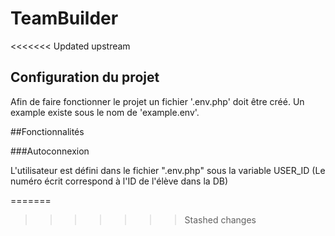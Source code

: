 # TeamBuilder

<<<<<<< Updated upstream
## Configuration du projet

Afin de faire fonctionner le projet un fichier '.env.php' doit être créé. Un example existe sous le nom de 'example.env'.

##Fonctionnalités

###Autoconnexion

L'utilisateur est défini dans le fichier ".env.php" sous la variable USER_ID (Le numéro écrit correspond à l'ID de l'élève dans la DB)

=======
 
>>>>>>> Stashed changes
